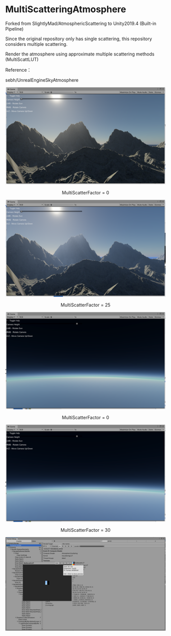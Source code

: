 # MultiScatteringAtmosphere

Forked from SlightlyMad/AtmosphericScattering to Unity2019.4 (Built-in Pipeline)
 
Since the original repository only has single scattering, this repository considers multiple scattering.

Render the atmosphere using approximate multiple scattering methods (MultiScattLUT)

Reference：

sebh/UnrealEngineSkyAtmosphere

![](./Image/0.png)
<p align="center">MultiScatterFactor = 0</p>

![](./Image/1.png)
<p align="center">MultiScatterFactor = 25</p>

![](./Image/2.png)
<p align="center">MultiScatterFactor = 0</p>

![](./Image/3.png)
<p align="center">MultiScatterFactor = 30</p>

![](./Image/4.png)
